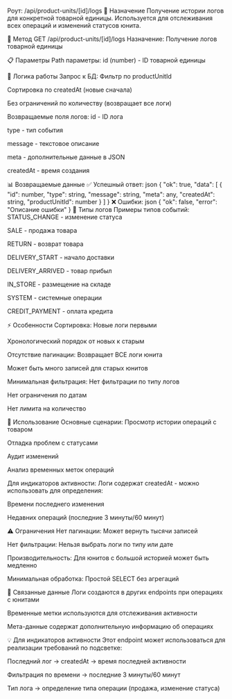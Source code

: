 Роут: /api/product-units/[id]/logs
🎯 Назначение
Получение истории логов для конкретной товарной единицы. Используется для отслеживания всех операций и изменений статусов юнита.

🔧 Метод
GET /api/product-units/[id]/logs
Назначение: Получение логов товарной единицы

📋 Параметры
Path параметры:
id (number) - ID товарной единицы

🔄 Логика работы
Запрос к БД:
Фильтр по productUnitId

Сортировка по createdAt (новые сначала)

Без ограничений по количеству (возвращает все логи)

Возвращаемые поля логов:
id - ID лога

type - тип события

message - текстовое описание

meta - дополнительные данные в JSON

createdAt - время создания

📊 Возвращаемые данные
✅ Успешный ответ:
json
{
  "ok": true,
  "data": [
    {
      "id": number,
      "type": string,
      "message": string,
      "meta": any,
      "createdAt": string,
      "productUnitId": number
    }
  ]
}
❌ Ошибки:
json
{
  "ok": false,
  "error": "Описание ошибки"
}
🎯 Типы логов
Примеры типов событий:
STATUS_CHANGE - изменение статуса

SALE - продажа товара

RETURN - возврат товара

DELIVERY_START - начало доставки

DELIVERY_ARRIVED - товар прибыл

IN_STORE - размещение на складе

SYSTEM - системные операции

CREDIT_PAYMENT - оплата кредита

⚡ Особенности
Сортировка:
Новые логи первыми

Хронологический порядок от новых к старым

Отсутствие пагинации:
Возвращает ВСЕ логи юнита

Может быть много записей для старых юнитов

Минимальная фильтрация:
Нет фильтрации по типу логов

Нет ограничения по датам

Нет лимита на количество

🎯 Использование
Основные сценарии:
Просмотр истории операций с товаром

Отладка проблем с статусами

Аудит изменений

Анализ временных меток операций

Для индикаторов активности:
Логи содержат createdAt - можно использовать для определения:

Времени последнего изменения

Недавних операций (последние 3 минуты/60 минут)

⚠️ Ограничения
Нет пагинации: Может вернуть тысячи записей

Нет фильтрации: Нельзя выбрать логи по типу или дате

Производительность: Для юнитов с большой историей может быть медленно

Минимальная обработка: Простой SELECT без агрегаций

🔗 Связанные данные
Логи создаются в других endpoints при операциях с юнитами

Временные метки используются для отслеживания активности

Мета-данные содержат дополнительную информацию об операциях

💡 Для индикаторов активности
Этот endpoint может использоваться для реализации требований по подсветке:

Последний лог → createdAt → время последней активности

Фильтрация по времени → последние 3 минуты/60 минут

Тип лога → определение типа операции (продажа, изменение статуса)